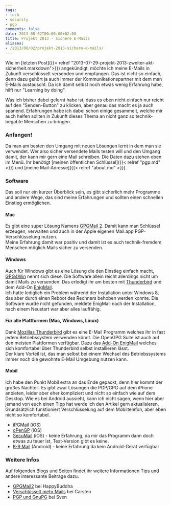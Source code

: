 ```yaml
---
tags:
- tech
- security
- pgp
comments: false
date: 2013-08-02T00:00:00+02:00
title: Projekt 2013 - Sichere E-Mails
aliases:
- /2013/08/02/projekt-2013-sichere-e-mails/
---
```


Wie im [letzten Post]({{< relref "2013-07-29-projekt-2013-zweiter-akt-sicherheit.markdown">}}) angekündigt, möchte ich meine E-Mails in Zukunft verschlüsselt versenden und empfangen. Das ist nicht so einfach, denn dazu gehört ja auch immer der Kommunikationspartner mit dem man E-Mails austauscht. Da ich damit selbst noch etwas wenig Erfahrung habe, hilft nur "Learning by doing".

Was ich bisher dabei gelernt habe ist, dass es eben nicht einfach nur reicht auf den "Senden-Button" zu klicken, aber genau das macht es ja auch spanend. Erfahrungen habe ich dabei schon einige gesammelt, welche mir auch helfen sollten in Zukunft dieses Thema an nicht ganz so technik-begabte Menschen zu bringen.

### Anfangen!

Da man am besten den Umgang mit neuen Lösungen lernt in dem man sie verwendet. Wer also sicher versendete Mails testen will und den Umgang damit, der kann mir gern eine Mail schreiben. Die Daten dazu stehen oben im Menü. Ihr benötigt [meinen öffentlichen Schlüssel]({{< relref "pgp.md" >}}) und [meine Mail-Adresse]({{< relref "about.md" >}}).


### Software

Das soll nur ein kurzer Überblick sein, es gibt sicherlich mehr Programme und andere Wege, das sind meine Erfahrungen und sollten einen schnellen Einstieg ermöglichen.

#### Mac

Es gibt eine super Lösung Namens [GPGMail 2](https://gpgtools.org/gpgmail/index.html). Damit kann man Schlüssel erzeugen, verwalten und auch in der Apple eigenen Mail.app PGP-Verschlüsselung nutzen.  
Meine Erfahrung damit war positiv und damit ist es auch technik-fremdem Menschen möglich Mails sicher zu versenden.

#### Windows

Auch für Windows gibt es eine Lösung die den Einstieg einfach macht, [GPG4Win](http://www.gpg4win.org/index-de.html) nennt sich diese.  Die Software allein reicht allerdings nicht um damit Mails zu versenden. Das erledigt ihr am besten mit [Thunderbird](https://www.mozilla.org/de/thunderbird) und dem Add-On [EnigMail](http://www.enigmail.net).  
Ich hatte lediglich ein Problem während der Installation unter Windows 8, das aber durch einen Reboot des Rechners behoben werden konnte. Die Software wurde nicht gefunden, meldete EnigMail nach der Installation, nach einem Neustart war aber alles lauffähig.

#### Für alle Plattformen (Mac, Windows, Linux)

Dank [Mozillas Thunderbird](https://www.mozilla.org/de/thunderbird) gibt es eine E-Mail Programm welches ihr in fast jedem Betriebssystem verwenden könnt. Die OpenGPG Suite ist auch auf den meisten Plattformen verfügbar. Dazu das [Add-On EnigMail](http://www.enigmail.net/home/index.php)  welches sich komfortabel über Thunderbird selbst installieren lässt.  
Der klare Vorteil ist, das man selbst bei einem Wechsel des Betriebssystems immer noch die gewohnte E-Mail Umgebung nutzen kann.

#### Mobil

Ich habe den Punkt Mobil extra an das Ende gepackt, denn hier kommt der großes Nachteil. Es gibt zwar Lösungen die PGP/GPG auf dem iPhone anbieten, leider aber eher kompliziert und nicht so einfach wie auf dem Desktop. Wie es bei Android aussieht, kann ich nicht sagen, wenn hier aber jemand von euch einen Tipp hat werde ich den Artikel gern aktualisieren.  
Grundsätzlich funktioniert Verschlüsselung auf dem Mobiltelefon, aber eben nicht so komfortabel.

- [iPGMail](http://clkde.Tradedoubler.com/click?p=23761&amp;a=2217627&amp;url=https://itunes.apple.com/de/app/ipgmail/id430780873?partnerId=2003) (iOS)
- [oPenGP](http://clkde.Tradedoubler.com/click?p=23761&amp;a=2217627&amp;url=https://itunes.apple.com/de/app/opengp/id414003727?partnerId=2003) (iOS)
- [SecuMail](http://clkde.Tradedoubler.com/click?p=23761&amp;a=2217627&amp;url=https://itunes.apple.com/de/app/secumail/id414328661?partnerId=2003) (iOS) - keine Erfahrung, da mir das Programm dann doch etwas zu teuer ist, Test-Version gibt es keine.
- [K-9 Mail](https://play.google.com/store/apps/details?id=com.fsck.k9) (Android) - keine Erfahrung da kein Android-Gerät verfügbar

### Weitere Infos

Auf folgenden Blogs und Seiten findet ihr weitere Informationen Tips und andere interessante Beiträge dazu.

- [GPGMail2](http://www.happybuddha1975.de/gpgmail-2/) bei HappyBuddha
- [Verschlüsselt mehr Mails](http://cbrueggenolte.de/2013/07/verschluesselt-mehr-emails/) bei Carsten
- [PGP und GnuPG](http://www.sven-walther.de/pgp/index.html) bei Sven
